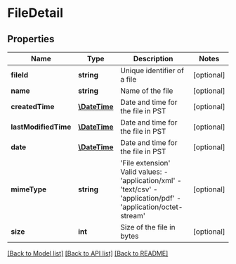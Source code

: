 # FileDetail

## Properties
Name | Type | Description | Notes
------------ | ------------- | ------------- | -------------
**fileId** | **string** | Unique identifier of a file | [optional] 
**name** | **string** | Name of the file | [optional] 
**createdTime** | [**\DateTime**](\DateTime.md) | Date and time for the file in PST | [optional] 
**lastModifiedTime** | [**\DateTime**](\DateTime.md) | Date and time for the file in PST | [optional] 
**date** | [**\DateTime**](Date.md) | Date and time for the file in PST | [optional] 
**mimeType** | **string** | &#39;File extension&#39;  Valid values: - &#39;application/xml&#39; - &#39;text/csv&#39; - &#39;application/pdf&#39; - &#39;application/octet-stream&#39; | [optional] 
**size** | **int** | Size of the file in bytes | [optional] 

[[Back to Model list]](../README.md#documentation-for-models) [[Back to API list]](../README.md#documentation-for-api-endpoints) [[Back to README]](../README.md)


